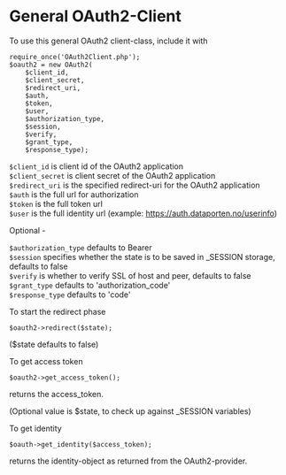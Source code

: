 # General OAuth2-Client

To use this general OAuth2 client-class, include it with
```
require_once('OAuth2Client.php'); 
$oauth2 = new OAuth2( 
	$client_id,
	$client_secret,
	$redirect_uri,
	$auth,
	$token,
	$user,
	$authorization_type,
	$session,
	$verify,
	$grant_type,
	$response_type);
```

```$client_id``` is client id of the OAuth2 application  
```$client_secret``` is client secret of the OAuth2 application  
```$redirect_uri``` is the specified redirect-uri for the OAuth2 application  
```$auth``` is the full url for authorization  
```$token``` is the full token url  
```$user``` is the full identity url (example: https://auth.dataporten.no/userinfo)


Optional - 

```$authorization_type``` defaults to Bearer  
```$session``` specifies whether the state is to be saved in _SESSION storage, defaults to false  
```$verify``` is whether to verify SSL of host and peer, defaults to false  
```$grant_type``` defaults to 'authorization_code'  
```$response_type``` defaults to 'code'  

To start the redirect phase

``` $oauth2->redirect($state); ```

($state defaults to false)


To get access token

``` $oauth2->get_access_token(); ```

returns the access_token.

(Optional value is $state, to check up against _SESSION variables)


To get identity

``` $oauth->get_identity($access_token); ```

returns the identity-object as returned from the OAuth2-provider.

